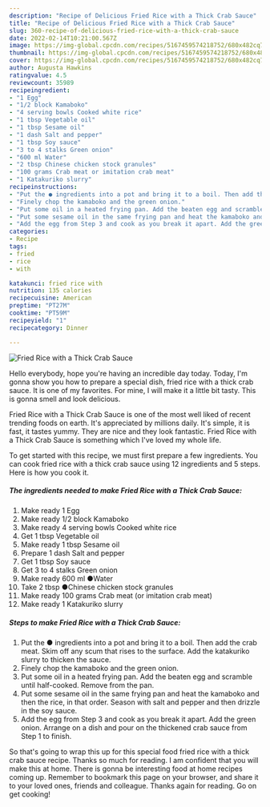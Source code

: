 ```yaml
---
description: "Recipe of Delicious Fried Rice with a Thick Crab Sauce"
title: "Recipe of Delicious Fried Rice with a Thick Crab Sauce"
slug: 360-recipe-of-delicious-fried-rice-with-a-thick-crab-sauce
date: 2022-02-14T10:21:00.567Z
image: https://img-global.cpcdn.com/recipes/5167459574218752/680x482cq70/fried-rice-with-a-thick-crab-sauce-recipe-main-photo.jpg
thumbnail: https://img-global.cpcdn.com/recipes/5167459574218752/680x482cq70/fried-rice-with-a-thick-crab-sauce-recipe-main-photo.jpg
cover: https://img-global.cpcdn.com/recipes/5167459574218752/680x482cq70/fried-rice-with-a-thick-crab-sauce-recipe-main-photo.jpg
author: Augusta Hawkins
ratingvalue: 4.5
reviewcount: 35989
recipeingredient:
- "1 Egg"
- "1/2 block Kamaboko"
- "4 serving bowls Cooked white rice"
- "1 tbsp Vegetable oil"
- "1 tbsp Sesame oil"
- "1 dash Salt and pepper"
- "1 tbsp Soy sauce"
- "3 to 4 stalks Green onion"
- "600 ml Water"
- "2 tbsp Chinese chicken stock granules"
- "100 grams Crab meat or imitation crab meat"
- "1 Katakuriko slurry"
recipeinstructions:
- "Put the ● ingredients into a pot and bring it to a boil. Then add the crab meat. Skim off any scum that rises to the surface. Add the katakuriko slurry to thicken the sauce."
- "Finely chop the kamaboko and the green onion."
- "Put some oil in a heated frying pan. Add the beaten egg and scramble until half-cooked. Remove from the pan."
- "Put some sesame oil in the same frying pan and heat the kamaboko and then the rice, in that order. Season with salt and pepper and then drizzle in the soy sauce."
- "Add the egg from Step 3 and cook as you break it apart. Add the green onion. Arrange on a dish and pour on the thickened crab sauce from Step 1 to finish."
categories:
- Recipe
tags:
- fried
- rice
- with

katakunci: fried rice with 
nutrition: 135 calories
recipecuisine: American
preptime: "PT27M"
cooktime: "PT59M"
recipeyield: "1"
recipecategory: Dinner

---
```



![Fried Rice with a Thick Crab Sauce](https://img-global.cpcdn.com/recipes/5167459574218752/680x482cq70/fried-rice-with-a-thick-crab-sauce-recipe-main-photo.jpg)

Hello everybody, hope you're having an incredible day today. Today, I'm gonna show you how to prepare a special dish, fried rice with a thick crab sauce. It is one of my favorites. For mine, I will make it a little bit tasty. This is gonna smell and look delicious.



Fried Rice with a Thick Crab Sauce is one of the most well liked of recent trending foods on earth. It's appreciated by millions daily. It's simple, it is fast, it tastes yummy. They are nice and they look fantastic. Fried Rice with a Thick Crab Sauce is something which I've loved my whole life.


To get started with this recipe, we must first prepare a few ingredients. You can cook fried rice with a thick crab sauce using 12 ingredients and 5 steps. Here is how you cook it.

<!--inarticleads1-->

##### The ingredients needed to make Fried Rice with a Thick Crab Sauce:

1. Make ready 1 Egg
1. Make ready 1/2 block Kamaboko
1. Make ready 4 serving bowls Cooked white rice
1. Get 1 tbsp Vegetable oil
1. Make ready 1 tbsp Sesame oil
1. Prepare 1 dash Salt and pepper
1. Get 1 tbsp Soy sauce
1. Get 3 to 4 stalks Green onion
1. Make ready 600 ml ●Water
1. Take 2 tbsp ●Chinese chicken stock granules
1. Make ready 100 grams Crab meat (or imitation crab meat)
1. Make ready 1 Katakuriko slurry




<!--inarticleads2-->

##### Steps to make Fried Rice with a Thick Crab Sauce:

1. Put the ● ingredients into a pot and bring it to a boil. Then add the crab meat. Skim off any scum that rises to the surface. Add the katakuriko slurry to thicken the sauce.
1. Finely chop the kamaboko and the green onion.
1. Put some oil in a heated frying pan. Add the beaten egg and scramble until half-cooked. Remove from the pan.
1. Put some sesame oil in the same frying pan and heat the kamaboko and then the rice, in that order. Season with salt and pepper and then drizzle in the soy sauce.
1. Add the egg from Step 3 and cook as you break it apart. Add the green onion. Arrange on a dish and pour on the thickened crab sauce from Step 1 to finish.




So that's going to wrap this up for this special food fried rice with a thick crab sauce recipe. Thanks so much for reading. I am confident that you will make this at home. There is gonna be interesting food at home recipes coming up. Remember to bookmark this page on your browser, and share it to your loved ones, friends and colleague. Thanks again for reading. Go on get cooking!
